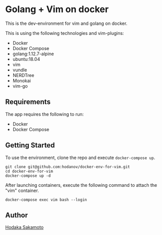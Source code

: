 # Golang + Vim on docker

This is the dev-environment for vim and golang on docker.

This is using the following technologies and vim-plugins:

- Docker
- Docker Compose
- golang:1.12.7-alpine
- ubuntu:18.04
- vim
- vundle
- NERDTree
- Monokai
- vim-go


## Requirements

The app requires the following to run:

- Docker
- Docker Compose

## Getting Started

To use the environment, clone the repo and execute `docker-compose up`.

```
git clone git@github.com:hodanov/docker-env-for-vim.git 
cd docker-env-for-vim
docker-compose up -d
```

After launching containers, execute the following command to attach the "vim" container. 

```
docker-compose exec vim bash --login
```

## Author

[Hodaka Sakamoto](https://hodalog.com)

